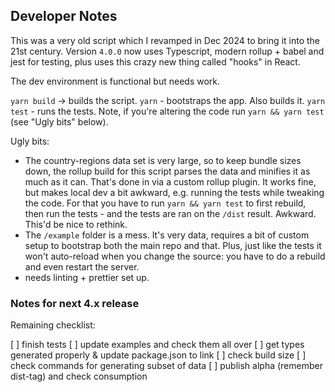 ## Developer Notes

This was a very old script which I revamped in Dec 2024 to bring it into the 21st century. Version `4.0.0` now uses Typescript,
modern rollup + babel and jest for testing, plus uses this crazy new thing called "hooks" in React.

The dev environment is functional but needs work.

`yarn build` -> builds the script.
`yarn` - bootstraps the app. Also builds it.
`yarn test` - runs the tests. Note, if you're altering the code run `yarn && yarn test` (see "Ugly bits" below).

Ugly bits:

- The country-regions data set is very large, so to keep bundle sizes down, the rollup build for this script parses
  the data and minifies it as much as it can. That's done in via a custom rollup plugin. It works fine, but makes local dev a
  bit awkward, e.g. running the tests while tweaking the code. For that you have to run `yarn && yarn test` to first rebuild,
  then run the tests - and the tests are ran on the `/dist` result. Awkward. This'd be nice to rethink.
- The `/example` folder is a mess. It's very data, requires a bit of custom setup to bootstrap both the main repo and that. Plus,
  just like the tests it won't auto-reload when you change the source: you have to do a rebuild and even restart the server.
- needs linting + prettier set up.

### Notes for next 4.x release

Remaining checklist:

[ ] finish tests
[ ] update examples and check them all over
[ ] get types generated properly & update package.json to link
[ ] check build size
[ ] check commands for generating subset of data
[ ] publish alpha (remember dist-tag) and check consumption
